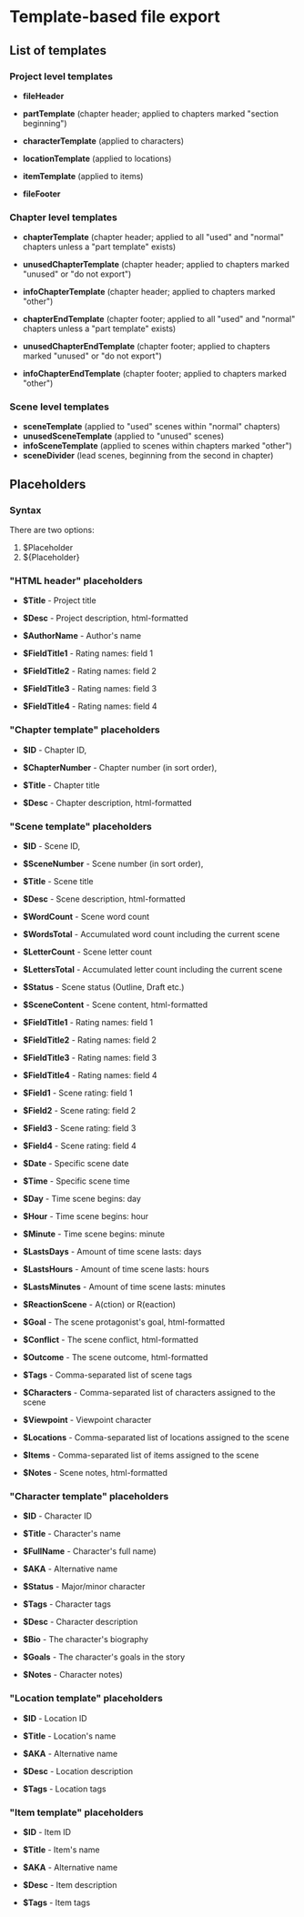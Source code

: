 # Template-based file export

## List of templates

### Project level templates

* __fileHeader__  
* __partTemplate__  (chapter header; applied to chapters marked "section beginning")

* __characterTemplate__  (applied to characters)
* __locationTemplate__  (applied to locations)
* __itemTemplate__  (applied to items)

* __fileFooter__ 

### Chapter level templates

* __chapterTemplate__  (chapter header; applied to all "used" and "normal" chapters unless a "part template" exists)
* __unusedChapterTemplate__  (chapter header; applied to chapters marked "unused" or "do not export")
* __infoChapterTemplate__  (chapter header; applied to chapters marked "other")

* __chapterEndTemplate__  (chapter footer; applied to all "used" and "normal" chapters unless a "part template" exists)
* __unusedChapterEndTemplate__  (chapter footer; applied to chapters marked "unused" or "do not export")
* __infoChapterEndTemplate__  (chapter footer; applied to chapters marked "other")


### Scene level templates

* __sceneTemplate__  (applied to "used" scenes within "normal" chapters)
* __unusedSceneTemplate__  (applied to "unused" scenes)
* __infoSceneTemplate__  (applied to scenes within chapters marked "other")
* __sceneDivider__  (lead scenes, beginning from the second in chapter)


## Placeholders

### Syntax

There are two options:

1. $Placeholder
2. ${Placeholder}


### "HTML header" placeholders

*  __$Title__  - Project title
*  __$Desc__  - Project description, html-formatted
*  __$AuthorName__  - Author's name


*  __$FieldTitle1__  - Rating names: field 1
*  __$FieldTitle2__  - Rating names: field 2
*  __$FieldTitle3__  - Rating names: field 3
*  __$FieldTitle4__  - Rating names: field 4

### "Chapter template" placeholders

*  __$ID__  - Chapter ID,
*  __$ChapterNumber__  - Chapter number (in sort order),

*  __$Title__  - Chapter title
*  __$Desc__  - Chapter description, html-formatted

### "Scene template" placeholders

*  __$ID__  - Scene ID,
*  __$SceneNumber__  - Scene number (in sort order),

*  __$Title__  - Scene title
*  __$Desc__  - Scene description, html-formatted

*  __$WordCount__  - Scene word count
*  __$WordsTotal__  - Accumulated word count including the current scene
*  __$LetterCount__  - Scene letter count
*  __$LettersTotal__  - Accumulated letter count including the current scene

*  __$Status__  - Scene status (Outline, Draft etc.)
*  __$SceneContent__  - Scene content, html-formatted

*  __$FieldTitle1__  - Rating names: field 1
*  __$FieldTitle2__  - Rating names: field 2
*  __$FieldTitle3__  - Rating names: field 3
*  __$FieldTitle4__  - Rating names: field 4
*  __$Field1__  - Scene rating: field 1
*  __$Field2__  - Scene rating: field 2
*  __$Field3__  - Scene rating: field 3
*  __$Field4__  - Scene rating: field 4

*  __$Date__  - Specific scene date
*  __$Time__  - Specific scene time
*  __$Day__  - Time scene begins: day
*  __$Hour__  - Time scene begins: hour
*  __$Minute__  - Time scene begins: minute
*  __$LastsDays__  - Amount of time scene lasts: days
*  __$LastsHours__  - Amount of time scene lasts: hours
*  __$LastsMinutes__  - Amount of time scene lasts: minutes

*  __$ReactionScene__  - A(ction) or R(eaction)
*  __$Goal__  - The scene protagonist's goal, html-formatted
*  __$Conflict__  - The scene conflict, html-formatted
*  __$Outcome__  - The scene outcome, html-formatted
*  __$Tags__  - Comma-separated list of scene tags

*  __$Characters__  - Comma-separated list of characters assigned to the scene
*  __$Viewpoint__  - Viewpoint character
*  __$Locations__  - Comma-separated list of locations assigned to the scene
*  __$Items__  - Comma-separated list of items assigned to the scene

*  __$Notes__  - Scene notes, html-formatted


### "Character template" placeholders

*  __$ID__  - Character ID

*  __$Title__  - Character's name
*  __$FullName__  - Character's full name)
*  __$AKA__  - Alternative name

*  __$Status__  - Major/minor character
*  __$Tags__  - Character tags

*  __$Desc__  - Character description
*  __$Bio__  - The character's biography
*  __$Goals__  - The character's goals in the story
*  __$Notes__  - Character notes)


### "Location template" placeholders

*  __$ID__  - Location ID

*  __$Title__  - Location's name
*  __$AKA__  - Alternative name
*  __$Desc__  - Location description
*  __$Tags__  - Location tags


### "Item template" placeholders

*  __$ID__  - Item ID

*  __$Title__  - Item's name
*  __$AKA__  - Alternative name
*  __$Desc__  - Item description
*  __$Tags__  - Item tags


